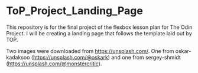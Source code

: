# ToP_Project_Landing_Page

This repository is for the final project of the flexbox lesson plan for The Odin Project. I will be creating a landing page that follows the template laid out by TOP. 

Two images were downloaded from https://unsplash.com/. One from oskar-kadaksoo (https://unsplash.com/@oskark) and one from sergey-shmidt (https://unsplash.com/@monstercritic).